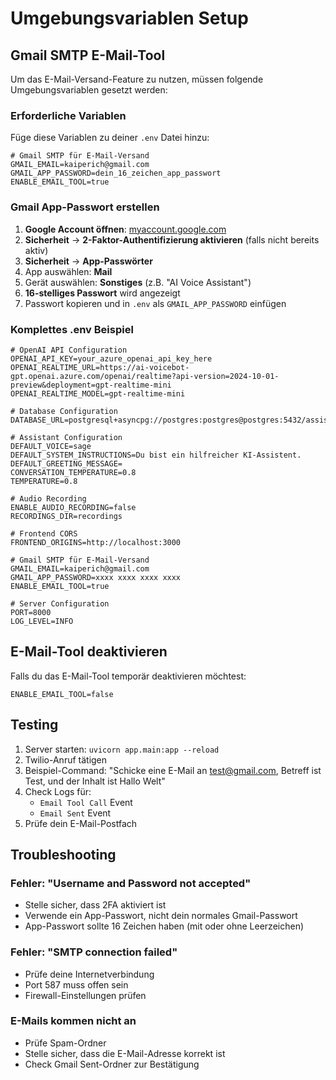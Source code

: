 # Umgebungsvariablen Setup

## Gmail SMTP E-Mail-Tool

Um das E-Mail-Versand-Feature zu nutzen, müssen folgende Umgebungsvariablen gesetzt werden:

### Erforderliche Variablen

Füge diese Variablen zu deiner `.env` Datei hinzu:

```env
# Gmail SMTP für E-Mail-Versand
GMAIL_EMAIL=kaiperich@gmail.com
GMAIL_APP_PASSWORD=dein_16_zeichen_app_passwort
ENABLE_EMAIL_TOOL=true
```

### Gmail App-Passwort erstellen

1. **Google Account öffnen**: [myaccount.google.com](https://myaccount.google.com)
2. **Sicherheit** → **2-Faktor-Authentifizierung aktivieren** (falls nicht bereits aktiv)
3. **Sicherheit** → **App-Passwörter**
4. App auswählen: **Mail**
5. Gerät auswählen: **Sonstiges** (z.B. "AI Voice Assistant")
6. **16-stelliges Passwort** wird angezeigt
7. Passwort kopieren und in `.env` als `GMAIL_APP_PASSWORD` einfügen

### Komplettes .env Beispiel

```env
# OpenAI API Configuration
OPENAI_API_KEY=your_azure_openai_api_key_here
OPENAI_REALTIME_URL=https://ai-voicebot-gpt.openai.azure.com/openai/realtime?api-version=2024-10-01-preview&deployment=gpt-realtime-mini
OPENAI_REALTIME_MODEL=gpt-realtime-mini

# Database Configuration
DATABASE_URL=postgresql+asyncpg://postgres:postgres@postgres:5432/assistants

# Assistant Configuration
DEFAULT_VOICE=sage
DEFAULT_SYSTEM_INSTRUCTIONS=Du bist ein hilfreicher KI-Assistent.
DEFAULT_GREETING_MESSAGE=
CONVERSATION_TEMPERATURE=0.8
TEMPERATURE=0.8

# Audio Recording
ENABLE_AUDIO_RECORDING=false
RECORDINGS_DIR=recordings

# Frontend CORS
FRONTEND_ORIGINS=http://localhost:3000

# Gmail SMTP für E-Mail-Versand
GMAIL_EMAIL=kaiperich@gmail.com
GMAIL_APP_PASSWORD=xxxx xxxx xxxx xxxx
ENABLE_EMAIL_TOOL=true

# Server Configuration
PORT=8000
LOG_LEVEL=INFO
```

## E-Mail-Tool deaktivieren

Falls du das E-Mail-Tool temporär deaktivieren möchtest:

```env
ENABLE_EMAIL_TOOL=false
```

## Testing

1. Server starten: `uvicorn app.main:app --reload`
2. Twilio-Anruf tätigen
3. Beispiel-Command: "Schicke eine E-Mail an test@gmail.com, Betreff ist Test, und der Inhalt ist Hallo Welt"
4. Check Logs für:
   - `Email Tool Call` Event
   - `Email Sent` Event
5. Prüfe dein E-Mail-Postfach

## Troubleshooting

### Fehler: "Username and Password not accepted"

- Stelle sicher, dass 2FA aktiviert ist
- Verwende ein App-Passwort, nicht dein normales Gmail-Passwort
- App-Passwort sollte 16 Zeichen haben (mit oder ohne Leerzeichen)

### Fehler: "SMTP connection failed"

- Prüfe deine Internetverbindung
- Port 587 muss offen sein
- Firewall-Einstellungen prüfen

### E-Mails kommen nicht an

- Prüfe Spam-Ordner
- Stelle sicher, dass die E-Mail-Adresse korrekt ist
- Check Gmail Sent-Ordner zur Bestätigung






